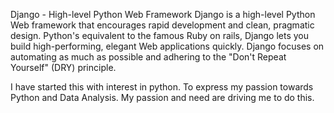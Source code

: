 Django - High-level Python Web Framework
Django is a high-level Python Web framework that encourages rapid development and clean, pragmatic design. 
Python's equivalent to the famous Ruby on rails, Django lets you build high-performing, elegant Web applications quickly. 
Django focuses on automating as much as possible and adhering to the "Don't Repeat Yourself" (DRY) principle.

I have started this with interest in python. To express my passion towards Python and Data Analysis. My passion and need are driving me to do this.


